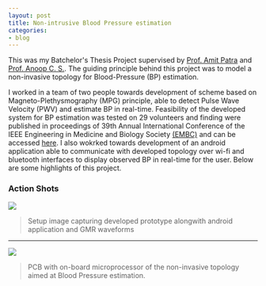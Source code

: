 ```yaml
---
layout: post
title: Non-intrusive Blood Pressure estimation
categories:
- blog
---
```


This was my Batchelor's Thesis Project supervised by [Prof. Amit Patra](http://www.iitkgp.ac.in/department/EE/faculty/ee-amit) and [Prof. Anoop C. S.](https://www.iist.ac.in/avionics/anoop.cs). The guiding principle behind this project was to model a non-invasive topology for Blood-Pressure (BP) estimation.

I worked in a team of two people towards development of scheme based on Magneto-Plethysmography (MPG) principle, able to detect Pulse Wave Velocity (PWV) and estimate BP in real-time. Feasibility of the developed system for BP estimation was tested on 29 volunteers and finding were published in proceedings of 39th Annual International Conference of the IEEE Engineering in Medicine and Biology Society [(EMBC)](#) and can be accessed [here](https://ieeexplore.ieee.org/document/8037170). I also wokrked towards development of an android application able to communicate with developed topology over wi-fi and bluetooth interfaces to display observed BP in real-time for the user. Below are some highlights of this project.

### Action Shots
![](https://github.com/chughvinit/chughvinit.github.io/blob/master/_BP/IMG_20170509_012926831_HDR.jpg)
> Setup image capturing developed prototype alongwith android application and GMR waveforms
---
![](https://github.com/chughvinit/chughvinit.github.io/blob/master/_BP/IMG_20170509_013351601.jpg)
> PCB with on-board microprocessor of the non-invasive topology aimed at Blood Pressure estimation.

<!--
Tattooed roof party *vinyl* freegan single-origin coffee wayfarers tousled, umami yr 
meggings hella selvage. Butcher bespoke seitan, cornhole umami gentrify put a bird 
on it occupy trust fund. Umami whatever kitsch, locavore fingerstache Tumblr pork belly
[keffiyeh](#). Chia Echo Park Pitchfork, Blue Bottle [hashtag](#) stumptown skateboard selvage 
mixtape. Echo Park retro butcher banjo cardigan, seitan flannel Brooklyn paleo fixie 
Truffaut. Forage mustache Thundercats next level disrupt. Bicycle rights forage tattooed
chia, **wayfarers** swag raw denim hashtag biodiesel occupy gastropub!

---

# It's all in the game.

## You come at the king, you best not miss.

### Be subtle with it, man. You know what subtle means?

VHS post-ironic cred **bespoke** banjo. Yr wayfarers literally gentrify, flexitarian fap 
dreamcatcher plaid cornhole Intelligentsia paleo. Beard try-hard direct trade, shabby chic 
Helvetica `look ma, I can code`. Lo-fi American Apparel tattooed [Vice](#) tofu, yr vinyl. 
Williamsburg butcher hella mumblecore fixie mlkshk, cliche wolf keytar mixtape kitsch banh mi 
salvia. High Life Odd Future *chambray* kale chips hoodie, cray pop-up. Helvetica narwhal 
iPhone try-hard jean shorts.

> This is a quote from someone famous about productivity


Syntax highlighting with Solarized theme.

{% highlight ruby %}
class User < ActiveRecord::Base
  attr_accessible :email, :name

  ... tons of other crap ...

end

{% endhighlight %}
-->
